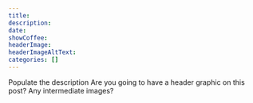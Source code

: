 ```yaml
---
title: 
description: 
date: 
showCoffee: 
headerImage: 
headerImageAltText: 
categories: []
---
```


Populate the description
Are you going to have a header graphic on this post?
Any intermediate images?
